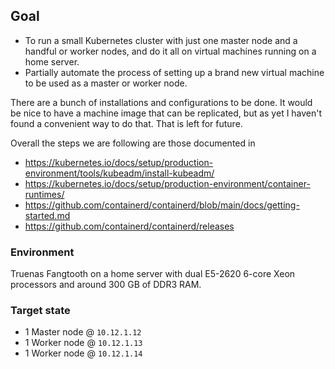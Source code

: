 ## Goal
- To run a small Kubernetes cluster with just one master node and a handful or worker nodes, and do it all on virtual machines running on a home server.
- Partially automate the process of setting up a brand new virtual machine to be used as a master or worker node.

There are a bunch of installations and configurations to be done.
It would be nice to have a machine image that can be replicated, but as yet I haven't found a convenient way to do that. That is left for future.

Overall the steps we are following are those documented in
- https://kubernetes.io/docs/setup/production-environment/tools/kubeadm/install-kubeadm/
- https://kubernetes.io/docs/setup/production-environment/container-runtimes/
- https://github.com/containerd/containerd/blob/main/docs/getting-started.md
- https://github.com/containerd/containerd/releases

### Environment
Truenas Fangtooth on a home server with dual E5-2620 6-core Xeon processors and around 300 GB of DDR3 RAM.

### Target state
- 1 Master node @ `10.12.1.12`
- 1 Worker node @ `10.12.1.13`
- 1 Worker node @ `10.12.1.14`